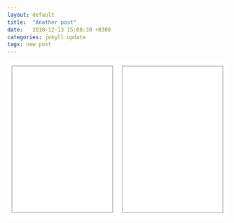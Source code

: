 ```yaml
---
layout: default
title:  "Another post"
date:   2018-12-13 15:08:38 +0300
categories: jekyll update
tags: new post
---
```


<img src="/assets/images/svg/post_outline.svg" alt="Content" onclick="showcase(this);"/>
